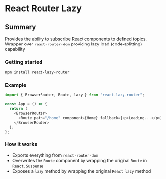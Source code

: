 # React Router Lazy

## Summary
Provides the ability to subscribe React components to defined topics.
Wrapper over `react-router-dom` providing lazy load (code-splitting) capability

### Getting started

```bash
npm install react-lazy-router
```

### Example

```javascript
import { BrowserRouter, Route, lazy } from "react-lazy-router";

const App = () => {
  return (
    <BrowserRouter>
      <Route path="/home" component={Home} fallback={<p>Loading...</p>} />
    </BrowserRouter>
  );
};
```

### How it works

- Exports everything from `react-router-dom`
- Overwrites the `Route` component by wrapping the original `Route` in `React.Suspense`
- Exposes a `lazy` method by wrapping the original `React.lazy` method